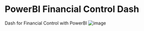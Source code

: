 # PowerBI Financial Control Dash
Dash for Financial Control with PowerBI
![image](https://user-images.githubusercontent.com/20546523/135136459-8b71b225-2737-486b-a205-3df5b662782e.png)
